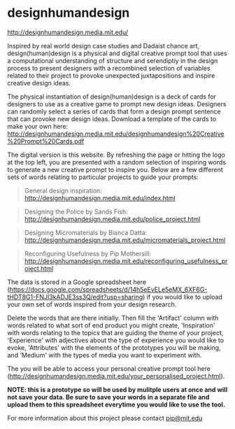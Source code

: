 # designhumandesign

http://designhumandesign.media.mit.edu/

Inspired by real world design case studies and Dadaist chance art, design(human)design is a physical and digital creative prompt tool that uses a computational understanding of structure and serendiptiy in the design process to present designers with a recombined selection of variables related to their project to provoke unexpected juxtapositions and inspire creative design ideas.


The physical instantiation of design(human)design is a deck of cards for designers to use as a creative game to prompt new design ideas. Designers can randomly select a series of cards that form a design prompt sentence that can provoke new design ideas. Download a template of the cards to make your own here: http://designhumandesign.media.mit.edu/designhumandesign%20Creative%20Prompt%20Cards.pdf 


The digital version is this website. By refreshing the page or hitting the logo at the top left, you are presented with a random selection of inspiring words to generate a new creative prompt to inspire you. Below are a few different sets of words relating to particular projects to guide your prompts: 

> General design inspiration: http://designhumandesign.media.mit.edu/index.html

> Designing the Police by Sands Fish: http://designhumandesign.media.mit.edu/police_project.html 

> Designing Micromaterials by Bianca Datta: http://designhumandesign.media.mit.edu/micromaterials_project.html 

> Reconfiguring Usefulness by Pip Mothersill: http://designhumandesign.media.mit.edu/reconfiguring_usefulness_project.html 


The data is stored in a Google spreadsheet here (https://docs.google.com/spreadsheets/d/14h5eEvELe5eMX_6XF6G-tHDT8G1-FNJI3kADJE3ss3Q/edit?usp=sharing) if you would like to upload your own set of words inspired from your design research. 

Delete the words that are there initially. Then fill the 'Artifact' column with words related to what sort of end product you might create, 'Inspiration' with words relating to the topics that are guiding the theme of your project, 'Experience' with adjectives about the type of experience you would like to evoke, 'Attributes' with the elements of the prototypes you will be making, and 'Medium' with the types of media you want to experiment with. 

The you will be able to access your personal creative prompt tool here (http://designhumandesign.media.mit.edu/your_personalised_project.html). 

**NOTE: this is a prototype so will be used by mulitple users at once and will not save your data. Be sure to save your words in a separate file and upload them to this spreadsheet everytime you would like to use the tool.**

For more information about this project please contact pip@mit.edu
